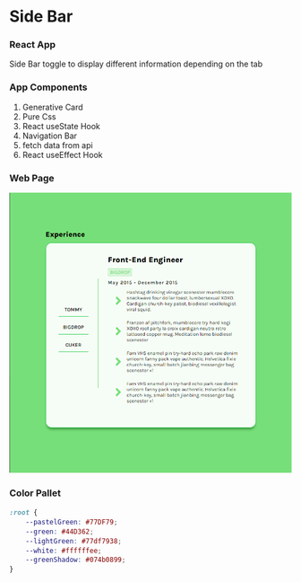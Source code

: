 # Side Bar

### React App

Side Bar toggle to display different information depending on the tab

### App Components

1. Generative Card
2. Pure Css
3. React useState Hook
4. Navigation Bar
5. fetch data from api
6. React useEffect Hook

### Web Page

<div align="center">
<img src="./webpage.png">
</div>

### Color Pallet

``` CSS
:root {
    --pastelGreen: #77DF79;
    --green: #44D362;
    --lightGreen: #77df7938;
    --white: #ffffffee;
    --greenShadow: #074b0899;
}

```